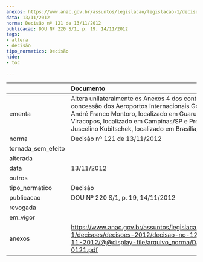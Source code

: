 ```yaml
---
anexos: https://www.anac.gov.br/assuntos/legislacao/legislacao-1/decisoes/decisoes-2012/decisao-no-121-de-13-11-2012/@@display-file/arquivo_norma/DA2012-0121.pdf
data: 13/11/2012
norma: Decisão nº 121 de 13/11/2012
publicacao: DOU Nº 220 S/1, p. 19, 14/11/2012
tags:
- altera
- decisão
tipo_normatico: Decisão
hide: 
- toc 
 
---
```


|                    | Documento                                                                                                                                                                                                                                                   |
|:-------------------|:------------------------------------------------------------------------------------------------------------------------------------------------------------------------------------------------------------------------------------------------------------|
| ementa             | Altera unilateralmente os Anexos 4 dos contratos de concessão dos Aeroportos Internacionais Governador André Franco Montoro, localizado em Guarulhos/SP, Viracopos, localizado em Campinas/SP e Presidente Juscelino Kubitschek, localizado em Brasília/DF. |
| norma              | Decisão nº 121 de 13/11/2012                                                                                                                                                                                                                                |
| tornada_sem_efeito |                                                                                                                                                                                                                                                             |
| alterada           |                                                                                                                                                                                                                                                             |
| data               | 13/11/2012                                                                                                                                                                                                                                                  |
| outros             |                                                                                                                                                                                                                                                             |
| tipo_normatico     | Decisão                                                                                                                                                                                                                                                     |
| publicacao         | DOU Nº 220 S/1, p. 19, 14/11/2012                                                                                                                                                                                                                           |
| revogada           |                                                                                                                                                                                                                                                             |
| em_vigor           |                                                                                                                                                                                                                                                             |
| anexos             | https://www.anac.gov.br/assuntos/legislacao/legislacao-1/decisoes/decisoes-2012/decisao-no-121-de-13-11-2012/@@display-file/arquivo_norma/DA2012-0121.pdf                                                                                                   |